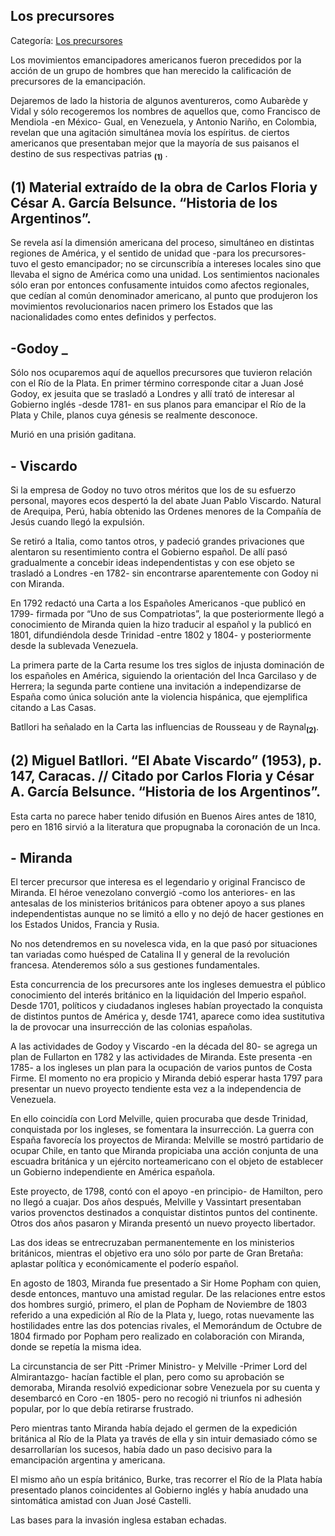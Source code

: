 ## Los precursores

Categoría: [Los precursores](http://descubrircorrientes.com.ar/2012/index.php/2928-historia-desde-el-origen-hasta-1814/de-la-ciudad-a-la-provincia-periodo-1750-1800/crisis-de-la-legitimidad-dinastica/los-precursores)

Los movimientos emancipadores americanos fueron precedidos por la acción de un grupo de hombres que han merecido la calificación de precursores de la emancipación.

Dejaremos de lado la historia de algunos aventureros, como Aubarède y Vidal y sólo recogeremos los nombres de aquellos que, como Francisco de Mendiola -en México- Gual, en Venezuela, y Antonio Nariño, en Colombia, revelan que una agitación simultánea movía los espíritus. de ciertos americanos que presentaban mejor que la mayoría de sus paisanos el destino de sus respectivas patrias <sub><strong><span><span>(1)</span></span></strong></sub> .

## **(1)** Material extraído de la obra de Carlos Floria y César A. García Belsunce. “Historia de los Argentinos”.

Se revela así la dimensión americana del proceso, simultáneo en distintas regiones de América, y el sentido de unidad que -para los precursores- tuvo el gesto emancipador; no se circunscribía a intereses locales sino que llevaba el signo de América como una unidad. Los sentimientos nacionales sólo eran por entonces confusamente intuidos como afectos regionales, que cedían al común denominador americano, al punto que produjeron los movimientos revolucionarios nacen primero los Estados que las nacionalidades como entes definidos y perfectos.

## **\-Godoy \_**

Sólo nos ocuparemos aquí de aquellos precursores que tuvieron relación con el Río de la Plata. En primer término corresponde citar a Juan José Godoy, ex jesuita que se trasladó a Londres y allí trató de interesar al Gobierno inglés -desde 1781- en sus planos para emancipar el Río de la Plata y Chile, planos cuya génesis se realmente desconoce.

Murió en una prisión gaditana.

## **\- Viscardo**

Si la empresa de Godoy no tuvo otros méritos que los de su esfuerzo personal, mayores ecos despertó la del abate Juan Pablo Viscardo. Natural de Arequipa, Perú, había obtenido las Ordenes menores de la Compañía de Jesús cuando llegó la expulsión.

Se retiró a Italia, como tantos otros, y padeció grandes privaciones que alentaron su resentimiento contra el Gobierno español. De allí pasó gradualmente a concebir ideas independentistas y con ese objeto se trasladó a Londres -en 1782- sin encontrarse aparentemente con Godoy ni con Miranda.

En 1792 redactó una Carta a los Españoles Americanos -que publicó en 1799- firmada por “Uno de sus Compatriotas”, la que posteriormente llegó a conocimiento de Miranda quien la hizo traducir al español y la publicó en 1801, difundiéndola desde Trinidad -entre 1802 y 1804- y posteriormente desde la sublevada Venezuela.

La primera parte de la Carta resume los tres siglos de injusta dominación de los españoles en América, siguiendo la orientación del Inca Garcilaso y de Herrera; la segunda parte contiene una invitación a independizarse de España como única solución ante la violencia hispánica, que ejemplifica citando a Las Casas.

Batllori ha señalado en la Carta las influencias de Rousseau y de Raynal<sub><strong>(2)</strong></sub>.

## **(2)** Miguel Batllori. “El Abate Viscardo” (1953), p. 147, Caracas. // Citado por Carlos Floria y César A. García Belsunce. “Historia de los Argentinos”.

Esta carta no parece haber tenido difusión en Buenos Aires antes de 1810, pero en 1816 sirvió a la literatura que propugnaba la coronación de un Inca.

## **\- Miranda**

El tercer precursor que interesa es el legendario y original Francisco de Miranda. El héroe venezolano convergió -como los anteriores- en las antesalas de los ministerios británicos para obtener apoyo a sus planes independentistas aunque no se limitó a ello y no dejó de hacer gestiones en los Estados Unidos, Francia y Rusia.

No nos detendremos en su novelesca vida, en la que pasó por situaciones tan variadas como huésped de Catalina II y general de la revolución francesa. Atenderemos sólo a sus gestiones fundamentales.

Esta concurrencia de los precursores ante los ingleses demuestra el público conocimiento del interés británico en la liquidación del Imperio español. Desde 1701, políticos y ciudadanos ingleses habían proyectado la conquista de distintos puntos de América y, desde 1741, aparece como idea sustitutiva la de provocar una insurrección de las colonias españolas.

A las actividades de Godoy y Viscardo -en la década del 80- se agrega un plan de Fullarton en 1782 y las actividades de Miranda. Este presenta -en 1785- a los ingleses un plan para la ocupación de varios puntos de Costa Firme. El momento no era propicio y Miranda debió esperar hasta 1797 para presentar un nuevo proyecto tendiente esta vez a la independencia de Venezuela.

En ello coincidía con Lord Melville, quien procuraba que desde Trinidad, conquistada por los ingleses, se fomentara la insurrección. La guerra con España favorecía los proyectos de Miranda: Melville se mostró partidario de ocupar Chile, en tanto que Miranda propiciaba una acción conjunta de una escuadra británica y un ejército norteamericano con el objeto de establecer un Gobierno independiente en América española.

Este proyecto, de 1798, contó con el apoyo -en principio- de Hamilton, pero no llegó a cuajar. Dos años después, Melville y Vassintart presentaban varios provenctos destinados a conquistar distintos puntos del continente. Otros dos años pasaron y Miranda presentó un nuevo proyecto libertador.

Las dos ideas se entrecruzaban permanentemente en los ministerios británicos, mientras el objetivo era uno sólo por parte de Gran Bretaña: aplastar política y económicamente el poderío español.

En agosto de 1803, Miranda fue presentado a Sir Home Popham con quien, desde entonces, mantuvo una amistad regular. De las relaciones entre estos dos hombres surgió, primero, el plan de Popham de Noviembre de 1803 referido a una expedición al Río de la Plata y, luego, rotas nuevamente las hostilidades entre las dos potencias rivales, el Memorándum de Octubre de 1804 firmado por Popham pero realizado en colaboración con Miranda, donde se repetía la misma idea.

La circunstancia de ser Pitt -Primer Ministro- y Melville -Primer Lord del Almirantazgo- hacían factible el plan, pero como su aprobación se demoraba, Miranda resolvió expedicionar sobre Venezuela por su cuenta y desembarcó en Coro -en 1805- pero no recogió ni triunfos ni adhesión popular, por lo que debía retirarse frustrado.

Pero mientras tanto Miranda había dejado el germen de la expedición británica al Río de la Plata ya través de ella y sin intuir demasiado cómo se desarrollarían los sucesos, había dado un paso decisivo para la emancipación argentina y americana.

El mismo año un espía británico, Burke, tras recorrer el Río de la Plata había presentado planos coincidentes al Gobierno inglés y había anudado una sintomática amistad con Juan José Castelli.

Las bases para la invasión inglesa estaban echadas.